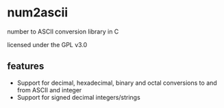 num2ascii
=========

number to ASCII conversion library in C

licensed under the GPL v3.0

features
--------

  - Support for decimal, hexadecimal, binary and octal conversions to and from ASCII and integer
  - Support for signed decimal integers/strings

